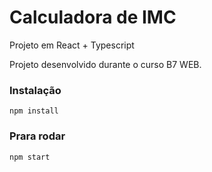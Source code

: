 # Calculadora de IMC

Projeto em React + Typescript

Projeto desenvolvido durante o curso B7 WEB.


### Instalação
`npm install`

### Prara rodar
`npm start`